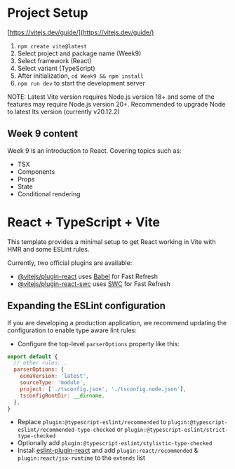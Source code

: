 # Project Setup

[https://vitejs.dev/guide/](https://vitejs.dev/guide/)

1. `npm create vite@latest`
2. Select project and package name (Week9)
3. Select framework (React)
4. Select variant (TypeScript)
5. After initialization, `cd Week9 && npm install`
6. `npm run dev` to start the development server

NOTE: Latest Vite version requires Node.js version 18+ and some of the features may require Node.js version 20+. Recommended to upgrade Node to latest lts version (currently v20.12.2)

## Week 9 content
Week 9 is an introduction to React. Covering topics such as:
- TSX
- Components
- Props
- State
- Conditional rendering


# React + TypeScript + Vite

This template provides a minimal setup to get React working in Vite with HMR and some ESLint rules.

Currently, two official plugins are available:

- [@vitejs/plugin-react](https://github.com/vitejs/vite-plugin-react/blob/main/packages/plugin-react/README.md) uses [Babel](https://babeljs.io/) for Fast Refresh
- [@vitejs/plugin-react-swc](https://github.com/vitejs/vite-plugin-react-swc) uses [SWC](https://swc.rs/) for Fast Refresh

## Expanding the ESLint configuration

If you are developing a production application, we recommend updating the configuration to enable type aware lint rules:

- Configure the top-level `parserOptions` property like this:

```js
export default {
  // other rules...
  parserOptions: {
    ecmaVersion: 'latest',
    sourceType: 'module',
    project: ['./tsconfig.json', './tsconfig.node.json'],
    tsconfigRootDir: __dirname,
  },
}
```

- Replace `plugin:@typescript-eslint/recommended` to `plugin:@typescript-eslint/recommended-type-checked` or `plugin:@typescript-eslint/strict-type-checked`
- Optionally add `plugin:@typescript-eslint/stylistic-type-checked`
- Install [eslint-plugin-react](https://github.com/jsx-eslint/eslint-plugin-react) and add `plugin:react/recommended` & `plugin:react/jsx-runtime` to the `extends` list